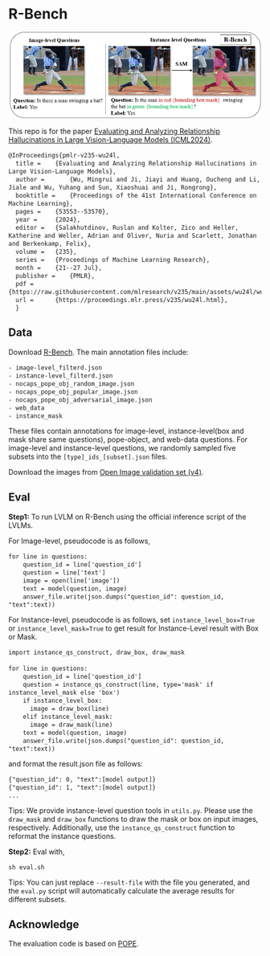 # R-Bench
![teaser](assets/r-bench.png)

This repo is for the paper [Evaluating and Analyzing Relationship Hallucinations in Large Vision-Language Models (ICML2024)](https://www.bing.com/ck/a?!&&p=2f0bd6012a4f4b51JmltdHM9MTcxOTM2MDAwMCZpZ3VpZD0zMjgwNWY0Mi03YmRkLTZkYzEtMTdmNi00YzE3N2FiYjZjODUmaW5zaWQ9NTE4OQ&ptn=3&ver=2&hsh=3&fclid=32805f42-7bdd-6dc1-17f6-4c177abb6c85&psq=Evaluating+and+analyzing+relationship&u=a1aHR0cHM6Ly9hcnhpdi5vcmcvaHRtbC8yNDA2LjE2NDQ5djE&ntb=1).

```
@InProceedings{pmlr-v235-wu24l,
  title = 	 {Evaluating and Analyzing Relationship Hallucinations in Large Vision-Language Models},
  author =       {Wu, Mingrui and Ji, Jiayi and Huang, Oucheng and Li, Jiale and Wu, Yuhang and Sun, Xiaoshuai and Ji, Rongrong},
  booktitle = 	 {Proceedings of the 41st International Conference on Machine Learning},
  pages = 	 {53553--53570},
  year = 	 {2024},
  editor = 	 {Salakhutdinov, Ruslan and Kolter, Zico and Heller, Katherine and Weller, Adrian and Oliver, Nuria and Scarlett, Jonathan and Berkenkamp, Felix},
  volume = 	 {235},
  series = 	 {Proceedings of Machine Learning Research},
  month = 	 {21--27 Jul},
  publisher =    {PMLR},
  pdf = 	 {https://raw.githubusercontent.com/mlresearch/v235/main/assets/wu24l/wu24l.pdf},
  url = 	 {https://proceedings.mlr.press/v235/wu24l.html},
  }
```


## Data
Download [R-Bench](https://drive.google.com/file/d/1sqO0MWBg_HXp5cIKb-nstjNEEk5crUWH/view?usp=sharing).
The main annotation files include:
```
- image-level_filterd.json
- instance-level_filterd.json
- nocaps_pope_obj_random_image.json
- nocaps_pope_obj_popular_image.json
- nocaps_pope_obj_adversarial_image.json
- web_data
- instance_mask
```
These files contain annotations for image-level, instance-level(box and mask share same questions), pope-object, and web-data questions. For image-level and instance-level questions, we randomly sampled five subsets into the `[type]_ids_[subset].json` files.

Download the images from [Open Image validation set (v4)](https://storage.googleapis.com/openimages/web/download_v7.html).

## Eval
**Step1:** To run LVLM on R-Bench using the official inference script of the LVLMs.

For Image-level, pseudocode is as follows,
```
for line in questions:
    question_id = line['question_id']
    question = line['text']
    image = open(line['image'])
    text = model(question, image)
    answer_file.write(json.dumps("question_id": question_id, "text":text))
```

For Instance-level, pseudocode is as follows, set ```instance_level_box=True``` or ```instance_level_mask=True``` to get result for Instance-Level result with Box or Mask.
```
import instance_qs_construct, draw_box, draw_mask

for line in questions:
    question_id = line['question_id']
    question = instance_qs_construct(line, type='mask' if instance_level_mask else 'box')
    if instance_level_box:
      image = draw_box(line)
    elif instance_level_mask:
      image = draw_mask(line)
    text = model(question, image)
    answer_file.write(json.dumps("question_id": question_id, "text":text))
```

and format the result.json file as follows:
```
{"question_id": 0, "text":[model output]}
{"question_id": 1, "text":[model output]}
...
```
Tips: We provide instance-level question tools in `utils.py`. Please use the `draw_mask` and `draw_box` functions to draw the mask or box on input images, respectively. Additionally, use the `instance_qs_construct` function to reformat the instance questions.

**Step2:** Eval with,
```
sh eval.sh
```
Tips: You can just replace ```--result-file``` with the file you generated, and the ```eval.py``` script will automatically calculate the average results for different subsets.

## Acknowledge
The evaluation code is based on [POPE](https://github.com/AoiDragon/POPE).
